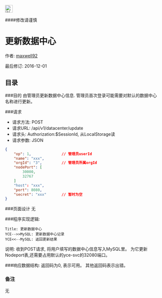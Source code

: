 <img src="http://kubernetes.io/kubernetes/img/warning.png" alt="WARNING" width="25" height="25"> 

####修改请谨慎

更新数据中心
==============

作者: [maxwell92](https://github.com/maxwell92)

最后修订: 2016-12-01

目录
--------------
###目的
由管理员更新数据中心信息. 管理员首次登录可能需要对默认的数据中心名称进行更新。


###请求

* 请求方法: POST 
* 请求URL: /api/v1/datacenter/update
* 请求头: Authorization:$SessionId, 从LocalStorage读 
* 请求参数: 
  JSON
```json
{
    "op": 1,              // 管理员userId
    "name": "xxx",
    "orgId": "3",         // 管理员所属orgId
    "nodePort": [
        30000,
        32767
    ] 
    "host": "xxx",
    "port": 8080,
    "secret": "xxx"       // 暂时为空
}
```


###页面设计 
无

###程序实现逻辑:

```Sequence
Title: 更新数据中心 
YCE-->>MySQL: 更新数据中心记录
YCE<<--MySQL: 返回更新结果
```

说明: 收到POST请求, 将用户填写的数据中心信息写入MySQL里。
为它更新Nodeport表,还需要占用默认的yce-svc的32080端口。

###响应数据结构: 
返回码为0, 表示可用。
其他返回码表示出错。

### 备注
无
